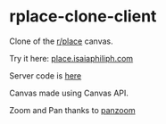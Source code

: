 # rplace-clone-client

Clone of the [r/place](https://www.reddit.com/r/place) canvas.

Try it here: [place.isaiaphiliph.com](https://place.isaiaphiliph.com/)

Server code is [here](https://github.com/IsaiaPhiliph/rplace-clone-server)

Canvas made using Canvas API.

Zoom and Pan thanks to [panzoom](https://github.com/anvaka/panzoom)
